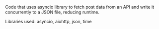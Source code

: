 Code that uses asyncio library to fetch post data from an API and write it concurrently to a JSON file, reducing runtime.

Libraries used: asyncio, aiohttp, json, time
